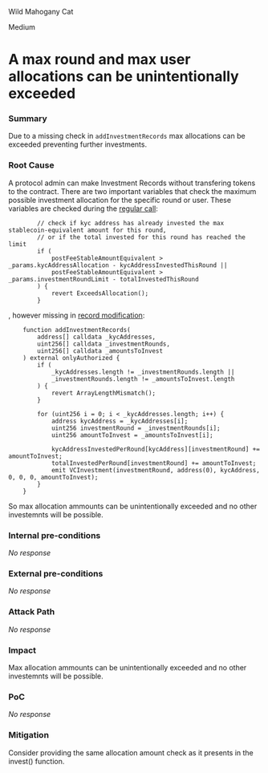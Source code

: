 Wild Mahogany Cat

Medium

# A max round and max user allocations can be unintentionally exceeded

### Summary

Due to a missing check in `addInvestmentRecords` max allocations can be exceeded preventing further investments. 

### Root Cause

A protocol admin can make Investment Records without transfering tokens to the contract. 
There are two important variables that check the maximum possible investment allocation for the specific round or user. These variables are checked during the [regular call](https://github.com/sherlock-audit/2024-11-vvv-exchange-update/blob/main/vvv-platform-smart-contracts/contracts/vc/VVVVCInvestmentLedger.sol#L175):

```solidity
        // check if kyc address has already invested the max stablecoin-equivalent amount for this round,
        // or if the total invested for this round has reached the limit
        if (
            postFeeStableAmountEquivalent > _params.kycAddressAllocation - kycAddressInvestedThisRound ||
            postFeeStableAmountEquivalent > _params.investmentRoundLimit - totalInvestedThisRound
        ) {
            revert ExceedsAllocation();
        }
```

, however missing in [record modification](https://github.com/sherlock-audit/2024-11-vvv-exchange-update/blob/main/vvv-platform-smart-contracts/contracts/vc/VVVVCInvestmentLedger.sol#L256):

```solidity
    function addInvestmentRecords(
        address[] calldata _kycAddresses,
        uint256[] calldata _investmentRounds,
        uint256[] calldata _amountsToInvest
    ) external onlyAuthorized {
        if (
            _kycAddresses.length != _investmentRounds.length ||
            _investmentRounds.length != _amountsToInvest.length
        ) {
            revert ArrayLengthMismatch();
        }

        for (uint256 i = 0; i < _kycAddresses.length; i++) {
            address kycAddress = _kycAddresses[i];
            uint256 investmentRound = _investmentRounds[i];
            uint256 amountToInvest = _amountsToInvest[i];

            kycAddressInvestedPerRound[kycAddress][investmentRound] += amountToInvest;
            totalInvestedPerRound[investmentRound] += amountToInvest;
            emit VCInvestment(investmentRound, address(0), kycAddress, 0, 0, 0, amountToInvest);
        }
    }
```

So max allocation ammounts can be unintentionally exceeded and no other investemnts will be possible.

### Internal pre-conditions

_No response_

### External pre-conditions

_No response_

### Attack Path

_No response_

### Impact

Max allocation ammounts can be unintentionally exceeded and no other investemnts will be possible.

### PoC

_No response_

### Mitigation

Consider providing the same allocation amount check as it presents in the invest() function. 